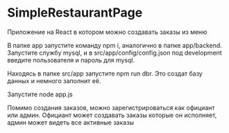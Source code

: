 # SimpleRestaurantPage

Приложение на React в котором можно создавать заказы из меню

В папке app запустите команду npm i, аналогично в папке app/backend. Запустите службу mysql, и в src/app/config/config.json под development введите пользователя и пароль для mysql.

Находясь в папке src/app запустите npm run dbr. Это создат базу данных и немного заполнит её.

Запустите node app.js

Помимо создания заказов, можно зарегистрироваться как официант или админ. Официант может создавать заказы которые он исполняет, админ может видеть все активные заказы
